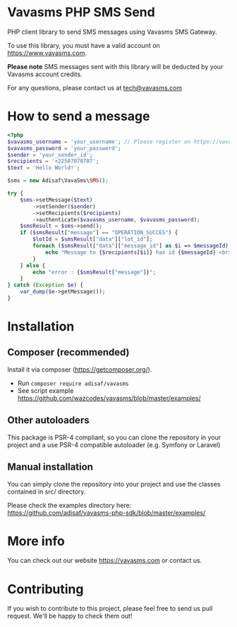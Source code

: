 # Vavasms PHP SMS Send

PHP client library to send SMS messages using Vavasms SMS Gateway.

To use this library, you must have a valid account on https://www.vavasms.com.

**Please note** SMS messages sent with this library will be deducted by your Vavasms account credits.

For any questions, please contact us at tech@vavasms.com

# How to send a message
 
```php
<?php
$vavasms_username = 'your_username'; // Please register on https://vavasms.com
$vavasms_password = 'your_password';
$sender = 'your_sender_id';
$recipients = '+22507070707';
$text = 'Hello World!';

$sms = new Adisaf\VavaSms\SMS();

try {
    $sms->setMessage($text)
        ->setSender($sender)
        ->setRecipients($recipients)
        ->authenticate($vavasms_username, $vavasms_password);
    $smsResult = $sms->send();
    if ($smsResult["message"] == "OPERATION_SUCCES") {
        $lotId = $smsResult["data"]["lot_id"];
        foreach ($smsResult["data"]["message_id"] as $i => $messageId) {
            echo "Message to {$recipients[$i]} has id {$messageId} <br>";
        }
    } else {
        echo "error : {$smsResult["message"]}";
    }
} catch (Exception $e) {
    var_dump($e->getMessage());
}
```


# Installation

## Composer (recommended)

Install it via composer (https://getcomposer.org/).

* Run `composer require adisaf/vavasms`
* See script example https://github.com/wazcodes/vavasms/blob/master/examples/


## Other autoloaders

This package is PSR-4 compliant, so you can clone the repository in your project and a use PSR-4 compatible autoloader (e.g. Symfony or Laravel)

## Manual installation

You can simply clone the repository into your project and use the classes contained in src/ directory.

Please check the examples directory here: https://github.com/adisaf/vavasms-php-sdk/blob/master/examples/

# More info

You can check out our website https://vavasms.com or contact us.

# Contributing

If you wish to contribute to this project, please feel free to send us pull request. We'll be happy to check them out!
